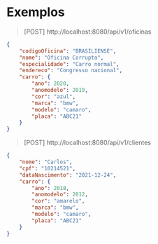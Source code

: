 # Exemplos

> [POST] http://localhost:8080/api/v1/oficinas
```json
{
    "codigoOficina": "BRASILIENSE",
    "nome": "Oficina Corrupta",
    "especialidade": "Carro normal",
    "endereco": "Congresso nacional",
    "carro": {
        "ano": 2020,
        "anomodelo": 2019,
        "cor": "azul",
        "marca": "bmw",
        "modelo": "camaro",
        "placa": "ABC21"
    }
}
```

> [POST] http://localhost:8080/api/v1/clientes

```json
{
    "nome": "Carlos",
    "cpf": "10214521",
    "dataNascimento": "2021-12-24",
    "carro": {
        "ano": 2018,
        "anomodelo": 2012,
        "cor": "amarelo",
        "marca": "bmw",
        "modelo": "camaro",
        "placa": "ABC21"
    }
}
```
